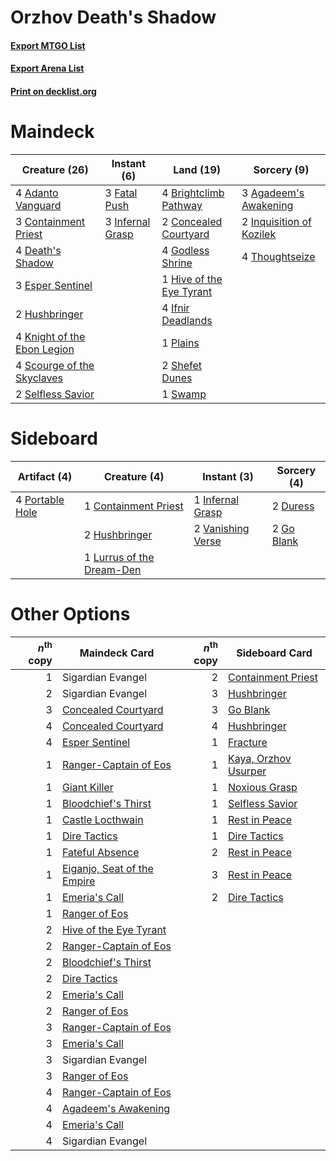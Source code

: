 # Orzhov Death's Shadow

#### [Export MTGO List](../collection/Orzhov%20Death's%20Shadow/Orzhov%20Death's%20Shadow.txt)
#### [Export Arena List](../collection/Orzhov%20Death's%20Shadow/Orzhov%20Death's%20Shadow_arena.txt)
#### [Print on decklist.org](http://decklist.org/?deckmain=4%09Adanto%20Vanguard%0A3%09Agadeem's%20Awakening%0A4%09Brightclimb%20Pathway%0A2%09Concealed%20Courtyard%0A3%09Containment%20Priest%0A4%09Death's%20Shadow%0A3%09Esper%20Sentinel%0A3%09Fatal%20Push%0A4%09Godless%20Shrine%0A1%09Hive%20of%20the%20Eye%20Tyrant%0A2%09Hushbringer%0A4%09Ifnir%20Deadlands%0A3%09Infernal%20Grasp%0A2%09Inquisition%20of%20Kozilek%0A4%09Knight%20of%20the%20Ebon%20Legion%0A1%09Plains%0A4%09Scourge%20of%20the%20Skyclaves%0A2%09Selfless%20Savior%0A2%09Shefet%20Dunes%0A1%09Swamp%0A4%09Thoughtseize&deckside=1%09Containment%20Priest%0A2%09Duress%0A2%09Go%20Blank%0A2%09Hushbringer%0A1%09Infernal%20Grasp%0A1%09Lurrus%20of%20the%20Dream-Den%0A4%09Portable%20Hole%0A2%09Vanishing%20Verse)
# Maindeck

|                                            Creature (26)                                             |                                        Instant (6)                                        |                                             Land (19)                                             |                                            Sorcery (9)                                            |
|------------------------------------------------------------------------------------------------------|-------------------------------------------------------------------------------------------|---------------------------------------------------------------------------------------------------|---------------------------------------------------------------------------------------------------|
|4 [Adanto Vanguard](http://gatherer.wizards.com/Pages/Card/Details.aspx?multiverseid=435152)          |3 [Fatal Push](http://gatherer.wizards.com/Pages/Card/Details.aspx?multiverseid=423724)    |4 [Brightclimb Pathway](http://gatherer.wizards.com/Pages/Card/Details.aspx?multiverseid=491911)   |3 [Agadeem's Awakening](http://gatherer.wizards.com/Pages/Card/Details.aspx?multiverseid=491723)   |
|3 [Containment Priest](http://gatherer.wizards.com/Pages/Card/Details.aspx?multiverseid=389470)       |3 [Infernal Grasp](http://gatherer.wizards.com/Pages/Card/Details.aspx?multiverseid=534880)|2 [Concealed Courtyard](http://gatherer.wizards.com/Pages/Card/Details.aspx?multiverseid=417818)   |2 [Inquisition of Kozilek](http://gatherer.wizards.com/Pages/Card/Details.aspx?multiverseid=416897)|
|4 [Death's Shadow](http://gatherer.wizards.com/Pages/Card/Details.aspx?multiverseid=425889)           |                                                                                           |4 [Godless Shrine](http://gatherer.wizards.com/Pages/Card/Details.aspx?multiverseid=405099)        |4 [Thoughtseize](http://gatherer.wizards.com/Pages/Card/Details.aspx?multiverseid=438676)          |
|3 [Esper Sentinel](http://gatherer.wizards.com/Pages/Card/Details.aspx?multiverseid=522088)           |                                                                                           |1 [Hive of the Eye Tyrant](http://gatherer.wizards.com/Pages/Card/Details.aspx?multiverseid=527545)|                                                                                                   |
|2 [Hushbringer](http://gatherer.wizards.com/Pages/Card/Details.aspx?multiverseid=472980)              |                                                                                           |4 [Ifnir Deadlands](http://gatherer.wizards.com/Pages/Card/Details.aspx?multiverseid=430868)       |                                                                                                   |
|4 [Knight of the Ebon Legion](http://gatherer.wizards.com/Pages/Card/Details.aspx?multiverseid=466859)|                                                                                           |1 [Plains](http://gatherer.wizards.com/Pages/Card/Details.aspx?multiverseid=439856)                |                                                                                                   |
|4 [Scourge of the Skyclaves](http://gatherer.wizards.com/Pages/Card/Details.aspx?multiverseid=491760) |                                                                                           |2 [Shefet Dunes](http://gatherer.wizards.com/Pages/Card/Details.aspx?multiverseid=430872)          |                                                                                                   |
|2 [Selfless Savior](http://gatherer.wizards.com/Pages/Card/Details.aspx?multiverseid=485359)          |                                                                                           |1 [Swamp](http://gatherer.wizards.com/Pages/Card/Details.aspx?multiverseid=439858)                 |                                                                                                   |


# Sideboard

|                                       Artifact (4)                                       |                                            Creature (4)                                            |                                        Instant (3)                                         |                                     Sorcery (4)                                     |
|------------------------------------------------------------------------------------------|----------------------------------------------------------------------------------------------------|--------------------------------------------------------------------------------------------|-------------------------------------------------------------------------------------|
|4 [Portable Hole](http://gatherer.wizards.com/Pages/Card/Details.aspx?multiverseid=527320)|1 [Containment Priest](http://gatherer.wizards.com/Pages/Card/Details.aspx?multiverseid=389470)     |1 [Infernal Grasp](http://gatherer.wizards.com/Pages/Card/Details.aspx?multiverseid=534880) |2 [Duress](http://gatherer.wizards.com/Pages/Card/Details.aspx?multiverseid=14557)   |
|                                                                                          |2 [Hushbringer](http://gatherer.wizards.com/Pages/Card/Details.aspx?multiverseid=472980)            |2 [Vanishing Verse](http://gatherer.wizards.com/Pages/Card/Details.aspx?multiverseid=513736)|2 [Go Blank](http://gatherer.wizards.com/Pages/Card/Details.aspx?multiverseid=513549)|
|                                                                                          |1 [Lurrus of the Dream-Den](http://gatherer.wizards.com/Pages/Card/Details.aspx?multiverseid=479746)|                                                                                            |                                                                                     |


# Other Options

|*n*<sup>th</sup> copy|                                            Maindeck Card                                             |*n*<sup>th</sup> copy|                                        Sideboard Card                                         |
|--------------------:|------------------------------------------------------------------------------------------------------|--------------------:|-----------------------------------------------------------------------------------------------|
|                    1|Sigardian Evangel                                                                                     |                    2|[Containment Priest](http://gatherer.wizards.com/Pages/Card/Details.aspx?multiverseid=389470)  |
|                    2|Sigardian Evangel                                                                                     |                    3|[Hushbringer](http://gatherer.wizards.com/Pages/Card/Details.aspx?multiverseid=472980)         |
|                    3|[Concealed Courtyard](http://gatherer.wizards.com/Pages/Card/Details.aspx?multiverseid=417818)        |                    3|[Go Blank](http://gatherer.wizards.com/Pages/Card/Details.aspx?multiverseid=513549)            |
|                    4|[Concealed Courtyard](http://gatherer.wizards.com/Pages/Card/Details.aspx?multiverseid=417818)        |                    4|[Hushbringer](http://gatherer.wizards.com/Pages/Card/Details.aspx?multiverseid=472980)         |
|                    4|[Esper Sentinel](http://gatherer.wizards.com/Pages/Card/Details.aspx?multiverseid=522088)             |                    1|[Fracture](http://gatherer.wizards.com/Pages/Card/Details.aspx?multiverseid=513680)            |
|                    1|[Ranger-Captain of Eos](http://gatherer.wizards.com/Pages/Card/Details.aspx?multiverseid=463970)      |                    1|[Kaya, Orzhov Usurper](http://gatherer.wizards.com/Pages/Card/Details.aspx?multiverseid=460129)|
|                    1|[Giant Killer](http://gatherer.wizards.com/Pages/Card/Details.aspx?multiverseid=472976)               |                    1|[Noxious Grasp](http://gatherer.wizards.com/Pages/Card/Details.aspx?multiverseid=466864)       |
|                    1|[Bloodchief's Thirst](http://gatherer.wizards.com/Pages/Card/Details.aspx?multiverseid=491729)        |                    1|[Selfless Savior](http://gatherer.wizards.com/Pages/Card/Details.aspx?multiverseid=485359)     |
|                    1|[Castle Locthwain](http://gatherer.wizards.com/Pages/Card/Details.aspx?multiverseid=473203)           |                    1|[Rest in Peace](http://gatherer.wizards.com/Pages/Card/Details.aspx?multiverseid=442021)       |
|                    1|[Dire Tactics](http://gatherer.wizards.com/Pages/Card/Details.aspx?multiverseid=479703)               |                    1|[Dire Tactics](http://gatherer.wizards.com/Pages/Card/Details.aspx?multiverseid=479703)        |
|                    1|[Fateful Absence](http://gatherer.wizards.com/Pages/Card/Details.aspx?multiverseid=534774)            |                    2|[Rest in Peace](http://gatherer.wizards.com/Pages/Card/Details.aspx?multiverseid=442021)       |
|                    1|[Eiganjo, Seat of the Empire](http://gatherer.wizards.com/Pages/Card/Details.aspx?multiverseid=548581)|                    3|[Rest in Peace](http://gatherer.wizards.com/Pages/Card/Details.aspx?multiverseid=442021)       |
|                    1|[Emeria's Call](http://gatherer.wizards.com/Pages/Card/Details.aspx?multiverseid=491633)              |                    2|[Dire Tactics](http://gatherer.wizards.com/Pages/Card/Details.aspx?multiverseid=479703)        |
|                    1|[Ranger of Eos](http://gatherer.wizards.com/Pages/Card/Details.aspx?multiverseid=174823)              |                     |                                                                                               |
|                    2|[Hive of the Eye Tyrant](http://gatherer.wizards.com/Pages/Card/Details.aspx?multiverseid=527545)     |                     |                                                                                               |
|                    2|[Ranger-Captain of Eos](http://gatherer.wizards.com/Pages/Card/Details.aspx?multiverseid=463970)      |                     |                                                                                               |
|                    2|[Bloodchief's Thirst](http://gatherer.wizards.com/Pages/Card/Details.aspx?multiverseid=491729)        |                     |                                                                                               |
|                    2|[Dire Tactics](http://gatherer.wizards.com/Pages/Card/Details.aspx?multiverseid=479703)               |                     |                                                                                               |
|                    2|[Emeria's Call](http://gatherer.wizards.com/Pages/Card/Details.aspx?multiverseid=491633)              |                     |                                                                                               |
|                    2|[Ranger of Eos](http://gatherer.wizards.com/Pages/Card/Details.aspx?multiverseid=174823)              |                     |                                                                                               |
|                    3|[Ranger-Captain of Eos](http://gatherer.wizards.com/Pages/Card/Details.aspx?multiverseid=463970)      |                     |                                                                                               |
|                    3|[Emeria's Call](http://gatherer.wizards.com/Pages/Card/Details.aspx?multiverseid=491633)              |                     |                                                                                               |
|                    3|Sigardian Evangel                                                                                     |                     |                                                                                               |
|                    3|[Ranger of Eos](http://gatherer.wizards.com/Pages/Card/Details.aspx?multiverseid=174823)              |                     |                                                                                               |
|                    4|[Ranger-Captain of Eos](http://gatherer.wizards.com/Pages/Card/Details.aspx?multiverseid=463970)      |                     |                                                                                               |
|                    4|[Agadeem's Awakening](http://gatherer.wizards.com/Pages/Card/Details.aspx?multiverseid=491723)        |                     |                                                                                               |
|                    4|[Emeria's Call](http://gatherer.wizards.com/Pages/Card/Details.aspx?multiverseid=491633)              |                     |                                                                                               |
|                    4|Sigardian Evangel                                                                                     |                     |                                                                                               |

